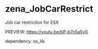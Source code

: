 # zena_JobCarRestrict
Job car restriction for ESX


PREVIEW: https://youtu.be/bP-b7n5a5y0

dependency:
ox_lib
